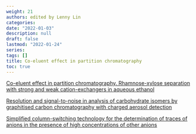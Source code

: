 ```yaml
---
weight: 21
authors: edited by Lenny Lin
categories: 
date: "2022-01-03"
description: null
draft: false
lastmod: "2022-01-24"
series: 
tags: []
title: Co-eluent effect in partition chromatography
toc: true
---
```




<!--more-->

[Co-eluent effect in partition chromatography. Rhamnose-xylose separation with strong and weak cation-exchangers in aqueous ethanol](https://pubmed.ncbi.nlm.nih.gov/12489857/)  

[Resolution and signal-to-noise in analysis of carbohydrate isomers by graphitised carbon chromatography with charged aerosol detection](https://pubmed.ncbi.nlm.nih.gov/29983168/)  

[Simplified column-switching technology for the determination of traces of anions in the presence of high concentrations of other anions](https://pubmed.ncbi.nlm.nih.gov/10917422/)